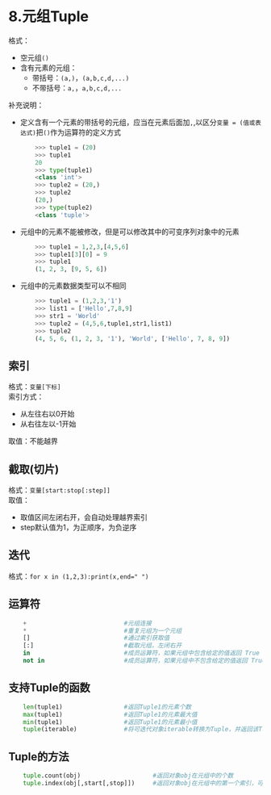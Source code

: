 # 8.元组Tuple


格式：
- 空元组`()`
- 含有元素的元组：
    - 带括号：`(a,)`，`(a,b,c,d,...)`
    - 不带括号：`a,`，`a,b,c,d,...`

补充说明：
- 定义含有一个元素的带括号的元组，应当在元素后面加`,`,以区分`变量 = (值或表达式)`把`()`作为运算符的定义方式
    ```python
        >>> tuple1 = (20)
        >>> tuple1
        20
        >>> type(tuple1)
        <class 'int'>
        >>> tuple2 = (20,)
        >>> tuple2
        (20,)
        >>> type(tuple2)
        <class 'tuple'>
    ```

- 元组中的元素不能被修改，但是可以修改其中的可变序列对象中的元素
    ```python
        >>> tuple1 = 1,2,3,[4,5,6]
        >>> tuple1[3][0] = 9
        >>> tuple1
        (1, 2, 3, [9, 5, 6])
    ```

- 元组中的元素数据类型可以不相同
    ```python
        >>> tuple1 = (1,2,3,'1')
        >>> list1 = ['Hello',7,8,9]
        >>> str1 = 'World'
        >>> tuple2 = (4,5,6,tuple1,str1,list1)
        >>> tuple2
        (4, 5, 6, (1, 2, 3, '1'), 'World', ['Hello', 7, 8, 9])
    ```

## 索引

格式：`变量[下标]`  
索引方式：
- 从左往右以0开始
- 从右往左以-1开始

取值：不能越界

## 截取(切片)

格式：`变量[start:stop[:step]]`  
取值：
- 取值区间左闭右开，会自动处理越界索引
- step默认值为1，为正顺序，为负逆序

## 迭代

格式：`for x in (1,2,3):print(x,end=" ")`

## 运算符

```python
    +                           #元组连接
    *                           #重复元组为一个元组
    []                          #通过索引获取值
    [:]                         #截取元组，左闭右开
    in                          #成员运算符，如果元组中包含给定的值返回 True
    not in                      #成员运算符，如果元组中不包含给定的值返回 True
```

## 支持Tuple的函数

```python
    len(tuple1)                 #返回Tuple1的元素个数
    max(tuple1)                 #返回Tuple1的元素最大值
    min(tuple1)                 #返回Tuple1的元素最小值
    tuple(iterable)             #将可迭代对象iterable转换为Tuple，并返回该Tuple
```

## Tuple的方法

```python
    tuple.count(obj)                    #返回对象obj在元组中的个数
    tuple.index(obj[,start[,stop]])     #返回对象obj在元组中的第一个索引，可指定位置
```

